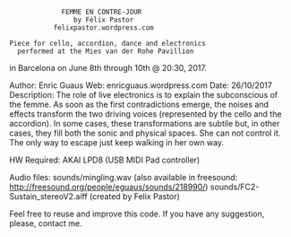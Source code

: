 
                 FEMME EN CONTRE-JOUR
                    by Fèlix Pastor
               felixpastor.wordpress.com

    Piece for cello, accordion, dance and electronics
      performed at the Mies van der Rohe Pavillion
   in Barcelona on June 8th through 10th @ 20:30, 2017.


Author: Enric Guaus
Web: enricguaus.wordpress.com
Date: 26/10/2017
Description: The role of live electronics is to explain the subconscious of the femme.
             As soon as the first contradictions emerge, the noises and effects transform
             the two driving voices (represented by the cello and the accordion). In some cases,
             these transformations are subtile but, in other cases, they fill both the sonic
             and physical spaces. She can not control it. The only way to escape just keep
             walking in her own way.

HW Required: AKAI LPD8 (USB MIDI Pad controller)

Audio files: sounds/mingling.wav (also available in freesound: http://freesound.org/people/eguaus/sounds/218990/)
             sounds/FC2-Sustain_stereoV2.aiff (created by Felix Pastor)

Feel free to reuse and improve this code. If you have any suggestion, please, contact me.

